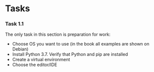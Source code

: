 # Tasks

### Task 1.1

The only task in this section is preparation for work:

* Choose OS you want to use (in the book all examples are shown on Debian)
* Install Python 3.7. Verify that Python and pip are installed
* Create a virtual environment
* Choose the editor/IDE

